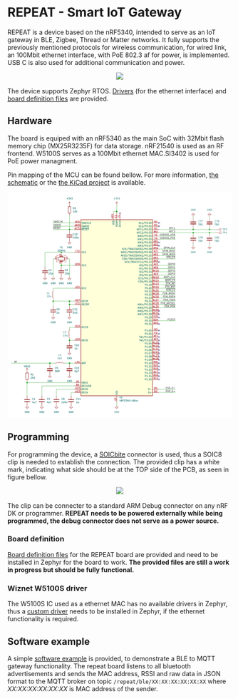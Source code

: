 # REPEAT - Smart IoT Gateway

REPEAT is a device based on the nRF5340, intended to serve as an IoT gateway in BLE, Zigbee, Thread or Matter networks.  It fully supports the previously mentioned protocols for wireless communication, for wired link, an 100Mbit ethernet interface, with PoE 802.3 af for power, is implemented. USB C is also used for additional communication and power. 

<p align="center">
<img src="./resources/pcb.png" width="400"/>
</p>

The device supports Zephyr RTOS. [Drivers](zephyr-w5100) (for the ethernet interface) and [board definition files](boards) are provided.

## Hardware

The board is equiped with an nRF5340 as the main SoC with 32Mbit flash memory chip (MX25R3235F) for data storage. nRF21540 is used as an RF frontend. W5100S serves as a 100Mbit ethernet MAC.SI3402 is used for PoE power managment. 

Pin mapping of the MCU can be found bellow. For more information, [the schematic](schematic.pdf) or the [the KiCad project](repeat-hw) is available.

<p align="center">
<img src="./resources/mcu.svg" width="800"/>
</p>

## Programming

For programming the device, a [SOICbite](https://github.com/SimonMerrett/SOICbite) connector is used, thus a SOIC8 clip is needed to establish the connection. The provided clip has a white mark, indicating what side should be at the TOP side of the PCB, as seen in figure bellow.

<p align="center">
<img src="./resources/clip.png" width="800"/>
</p>

The clip can be connecter to a standard ARM Debug connector on any nRF DK or programmer. **REPEAT needs to be powered externally while being programmed, the debug connector does not serve as a power source.**

### Board definition

[Board definition files](boards) for the REPEAT board are provided and need to be installed in Zephyr for the board to work. **The provided files are still a work in progress but should be fully functional.**

### Wiznet W5100S driver

The W5100S IC used as a ethernet MAC has no available drivers in Zephyr, thus a [custom driver](zephyr-w5100) needs to be installed in Zephyr, if the ethernet functionality is required.


## Software example

A simple [software example](example) is provided, to demonstrate a BLE to MQTT gateway functionality. The repeat board listens to all bluetooth advertisements and sends the MAC address, RSSI and raw data in JSON format to the MQTT broker on topic `/repeat/ble/XX:XX:XX:XX:XX:XX` where _XX:XX:XX:XX:XX:XX_ is MAC address of the sender.
